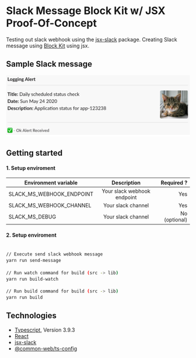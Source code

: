 # Slack Message Block Kit w/ JSX Proof-Of-Concept

Testing out slack webhook using the [jsx-slack](https://github.com/speee/jsx-slack) package.
Creating Slack message using [Block Kit](https://api.slack.com/block-kit) using jsx.


## Sample Slack message 

![Sample Message](./images/slack-webhook-screenshot.png "Sample Message")


## Getting started


#### 1. Setup enviroment

| Environment variable        | Description           | Required ?  |
| ------------- |:-------------:| -----:|
| SLACK_MS_WEBHOOK_ENDPOINT      | Your slack webhook endpoint | Yes |
| SLACK_MS_WEBHOOK_CHANNEL      | Your slack channel | Yes |
| SLACK_MS_DEBUG      | Your slack channel | No (optional) |

#### 2. Setup enviroment

```sh

// Execute send slack webhook message
yarn run send-message

// Run watch command for build (src -> lib) 
yarn run build-watch 

// Run build command for build (src -> lib) 
yarn run build 

```

## Technologies

- [Typescript](https://github.com/microsoft/TypeScript), Version 3.9.3
- [React](https://github.com/facebook/react)
- [jsx-slack](https://github.com/speee/jsx-slack)
- [@common-web/ts-config](https://github.com/Jareechang/common-web/tree/master/packages/ts-config)
